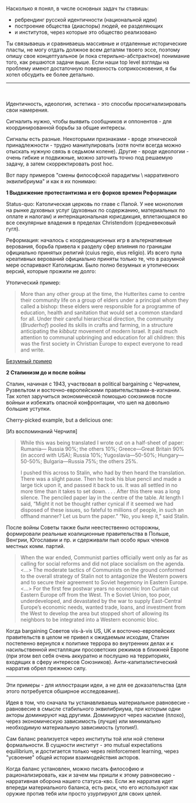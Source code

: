 
Насколько я понял, в числе основных задач ты ставишь:
- ребрендинг русской идентичности (национальной идеи) 
- построение общества (диаспоры) людей, ее разделяющих
- и институтов, через которые это общество реализовано

Ты связываешь и сравниваешь массивные и отдаленные исторические пласты, не могу отдать должное
всем деталям твоего эссе, поэтому опишу свое концептуальное (и пока стерильно-абстрактное) понимание того, как решаются задачи выше. Если наши top level взгляды на проблему имеют достаточную поверхность соприкосновения, я бы хотел обсудить ее более детально.
___________________
\
\
Идентичность, идеология, эстетика - это способы просигнализировать свои намерения.

Сигналить нужно, чтобы выявить сообщников и оппонентов - для координированной борьбы за общие интересы.

Сигналы есть разные.
Некоторыми признаками - вроде этнической принадлежности - трудно манипулировать (хотя почти всегда можно отыскать нужную связь в седьмом колене). Другие - вроде идеологии - очень гибкие и подвижные, можно заточить точно под решаемую задачу, а затем скорректировать post hoc.

Вот пару примеров "смены философской парадигмы \ нарративного эквилибриума" и как я их понимаю:

**1 Выдвижение протестантизма и его форков времен Реформации**

Status-quo: Католическая церковь по главе с Папой. У нее монополия на рынке духовных услуг (духовных по содержанию, материальных по оплате и налогам) и интернациональная юрисдикция, вплетающаяся во все секулярные владения в пределах Christendom (средневековый гугл).

Реформация: началось с координационных игр в альтернативные верования, борьба привела к разделу сфер влияния по границам официально принятых религий (cuius regio, eius religio). Из всего пула креативных верований официально приняты только те, что в разумной мере оспаривают Католицизм. Было полно безумных и утопических версий, которые прожили не долго:

Утопический пример:
>    More than any other group at the time, the Hutterites came to
> centre their community life on a group of elders under a principal
> whom they called a bishop: these elders were responsible for a
> programme of education, health and sanitation that would set a common
> standard for all. Under their careful hierarchical direction, the
> community (_Bruderhof_) pooled its skills in crafts and farming, in a
> structure anticipating the _kibbutz_ movement of modern Israel. It
> paid much attention to communal upbringing and education for all
> children: this was the first society in Christian Europe to expect
> everyone to read and write.

  

[Безумный пример](https://en.wikipedia.org/wiki/M%C3%BCnster_rebellion)

  

  

**2 Сталинизм до и после войны**

  

Сталин, начиная с 1943, участвовал в political bargaining c Черчилем, Рузвельтом и восточно-европейскими правительствами-в-изгнании. Так хотел заручиться экономической помощью союзников после войныи и избежать опасной конфронтации, что шел на довольно большие уступки.

Cherry-picked example, but a delicious one:

[Из воспоминаний Черчиля]

> While this was being translated I wrote out on a half-sheet of paper:
> Rumania— Russia 90%; the others 10%; Greece—Great Britain 90% (in
> accord with USA); Russia 10%; Yugoslavia—50-50%; Hungary—50-50%;
> Bulgaria—Russia 75%; the others 25%. 
>
> I pushed this across to Stalin, who had by then heard the translation.
> There was a slight pause. Then he took his blue pencil and made a large
>  tick upon it, and passed it back to us. 
>  It was all settled in no more time than it takes to set down. . . .
>  After this there was a long silence. The penciled paper lay in the centre
>  of the table. At length I said, “Might it not be thought rather cynical
>  if it seemed we had disposed of these issues, so fateful to millions
>  of people, in such an offhand manner? Let us burn the paper.” 
>  “No, you keep it,” said Stalin.

  

После войны Советы также были неестественно осторожны, формировали реальные коалиционные правительства в Польше, Венгрии, Югославии и пр. и сдерживали пыл особо ярых членов местных комм. партий.

  

> When the war ended, Communist parties officially went only as far as
> calling for social reforms and did not place socialism on the agenda. 
> <...> 
> The moderate tactics of Communists on the ground conformed to
> the overall strategy of Stalin not to antagonize the Western powers
> and to secure their agreement to Soviet hegemony in Eastern Europe.
> <...> 
> For the first few postwar years no economic Iron Curtain cut
> Eastern Europe off from the West. Th e Soviet Union, too poor,
> underdeveloped, and devastated by the war to supply East-Central
> Europe’s economic needs, wanted trade, loans, and investment from the
> West to develop the area but stopped short of allowing its neighbors
> to be integrated into a Western economic bloc.

Когда bargaining Советов vis-à-vis US, UK и восточно-европейских правительств в целом не привел к ожидаемым исходам, Сталин постепенно вернулся к политике террора во внутренних делах и к насильственной инсталляции
просоветских режимов в ближней Европе (при этом вел себя очень аккуратно и послушно на территориях, входящих в сферу интересов Союзников). Анти-капиталистический нарратив обрел прежнюю силу. 

___
Эти примеры - для иллюстрации идеи, а не для ее доказательства (для этого потребуется
обширное исследование).

  

Идея в том, что сначала ты устанавливаешь материальное равновесие - равновесие в смысле стабильного эквилибриума, при которым одни акторы доминируют над другими. Доминируют через насилие (плохо), через экономическую зависимость (лучше) или минимально необходимую материальную зависимость (утопия!).

Сам баланс реализуется через институты той или ной степени формальности. В сущности институт - это 
mutual expectations equilibrium, и достигается только через reinforcement learning, через "усвоение" общей истории взаимодействия акторов. 

Когда баланс установлен, можно писать философию и рационализировать, как и зачем мы пришли к этому равновесию - нарративная оборона нашего статуса-кво. Если же нарратив идет впереди материального баланса, есть риск, что его используют как оружие против тебя или просто узурпируют для своих целей.    



